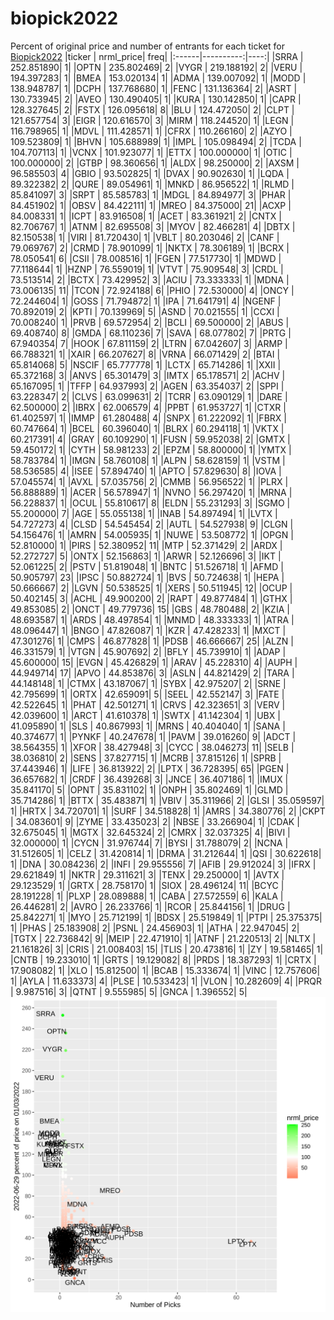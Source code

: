 # biopick2022
Percent of original price and number of entrants for each ticket for [Biopick2022](https://twitter.com/hashtag/Biopick2022)
|ticker | nrml_price| freq|
|:------|----------:|----:|
|SRRA   | 252.851890|    1|
|OPTN   | 235.802469|    2|
|VYGR   | 219.188192|    2|
|VERU   | 194.397283|    1|
|BMEA   | 153.020134|    1|
|ADMA   | 139.007092|    1|
|MODD   | 138.948787|    1|
|DCPH   | 137.768680|    1|
|FENC   | 131.136364|    2|
|ASRT   | 130.733945|    2|
|AVEO   | 130.490405|    1|
|KURA   | 130.142850|    1|
|CAPR   | 128.327645|    2|
|FSTX   | 126.095618|    8|
|BLU    | 124.472050|    2|
|CLPT   | 121.657754|    3|
|EIGR   | 120.616570|    3|
|MIRM   | 118.244520|    1|
|LEGN   | 116.798965|    1|
|MDVL   | 111.428571|    1|
|CFRX   | 110.266160|    2|
|AZYO   | 109.523809|    1|
|BHVN   | 105.688989|    1|
|IMPL   | 105.098494|    2|
|TCDA   | 104.707113|    1|
|VCNX   | 101.923077|    1|
|ETTX   | 100.000000|    1|
|OTIC   | 100.000000|    2|
|GTBP   |  98.360656|    1|
|ALDX   |  98.250000|    2|
|AXSM   |  96.585503|    4|
|GBIO   |  93.502825|    1|
|DVAX   |  90.902630|    1|
|LQDA   |  89.322382|    2|
|QURE   |  89.054961|    1|
|MNKD   |  86.956522|    1|
|RLMD   |  85.841097|    3|
|SRPT   |  85.585783|    1|
|MDGL   |  84.894977|    3|
|PHAR   |  84.451902|    1|
|OBSV   |  84.422111|    1|
|MREO   |  84.375000|   21|
|ACXP   |  84.008331|    1|
|ICPT   |  83.916508|    1|
|ACET   |  83.361921|    2|
|CNTX   |  82.706767|    1|
|ATNM   |  82.695508|    3|
|MYOV   |  82.466281|    4|
|DBTX   |  82.150538|    1|
|VIRI   |  81.720430|    1|
|VBLT   |  80.203046|    2|
|CANF   |  79.069767|    2|
|CRMD   |  78.901099|    1|
|NKTX   |  78.306189|    1|
|BCRX   |  78.050541|    6|
|CSII   |  78.008516|    1|
|FGEN   |  77.517730|    1|
|MDWD   |  77.118644|    1|
|HZNP   |  76.559019|    1|
|VTVT   |  75.909548|    3|
|CRDL   |  73.513514|    2|
|BCTX   |  73.429952|    3|
|ACIU   |  73.333333|    1|
|MDNA   |  73.006135|   11|
|TCON   |  72.924188|    6|
|PHIO   |  72.530000|    4|
|ONCY   |  72.244604|    1|
|GOSS   |  71.794872|    1|
|IPA    |  71.641791|    4|
|NGENF  |  70.892019|    2|
|KPTI   |  70.139969|    5|
|ASND   |  70.021555|    1|
|CCXI   |  70.008240|    1|
|PRVB   |  69.572954|    2|
|BCLI   |  69.500000|    2|
|ABUS   |  69.408740|    8|
|GMDA   |  68.110236|    7|
|SAVA   |  68.077802|    7|
|PRTG   |  67.940354|    7|
|HOOK   |  67.811159|    2|
|LTRN   |  67.042607|    3|
|ARMP   |  66.788321|    1|
|XAIR   |  66.207627|    8|
|VRNA   |  66.071429|    2|
|BTAI   |  65.814068|    5|
|NSCIF  |  65.777778|    1|
|LCTX   |  65.714286|    1|
|XXII   |  65.372168|    3|
|ANVS   |  65.301479|    3|
|IMTX   |  65.178571|    2|
|ACHV   |  65.167095|    1|
|TFFP   |  64.937993|    2|
|AGEN   |  63.354037|    2|
|SPPI   |  63.228347|    2|
|CLVS   |  63.099631|    2|
|TCRR   |  63.090129|    1|
|DARE   |  62.500000|    2|
|IBRX   |  62.006579|    4|
|PPBT   |  61.953727|    1|
|CTXR   |  61.402597|    1|
|IMMP   |  61.280488|    4|
|SNPX   |  61.222092|    1|
|FBRX   |  60.747664|    1|
|BCEL   |  60.396040|    1|
|BLRX   |  60.294118|    1|
|VKTX   |  60.217391|    4|
|GRAY   |  60.109290|    1|
|FUSN   |  59.952038|    2|
|GMTX   |  59.450172|    1|
|CYTH   |  58.981233|    2|
|EPZM   |  58.800000|    1|
|YMTX   |  58.783784|    1|
|IMGN   |  58.760108|    1|
|ALPN   |  58.628159|    1|
|VSTM   |  58.536585|    4|
|ISEE   |  57.894740|    1|
|APTO   |  57.829630|    8|
|IOVA   |  57.045574|    1|
|AVXL   |  57.035756|    2|
|CMMB   |  56.956522|    1|
|PLRX   |  56.888889|    1|
|ACER   |  56.578947|    1|
|NVNO   |  56.297420|    1|
|MRNA   |  56.228837|    1|
|OCUL   |  55.810617|    8|
|ELDN   |  55.231293|    3|
|SGMO   |  55.200000|    7|
|AGE    |  55.055138|    1|
|INAB   |  54.897494|    1|
|LVTX   |  54.727273|    4|
|CLSD   |  54.545454|    2|
|AUTL   |  54.527938|    9|
|CLGN   |  54.156476|    1|
|AMRN   |  54.005935|    1|
|NUWE   |  53.508772|    1|
|OPGN   |  52.810000|    1|
|PIRS   |  52.380952|   11|
|MTP    |  52.371429|    2|
|ARDX   |  52.272727|    5|
|ONTX   |  52.156863|    1|
|ARWR   |  52.126696|    3|
|IKT    |  52.061225|    2|
|PSTV   |  51.819048|    1|
|BNTC   |  51.526718|    1|
|AFMD   |  50.905797|   23|
|IPSC   |  50.882724|    1|
|BVS    |  50.724638|    1|
|HEPA   |  50.666667|    2|
|LGVN   |  50.538525|    1|
|XERS   |  50.511945|   12|
|OCUP   |  50.402145|    3|
|ACHL   |  49.900200|    2|
|RAPT   |  49.877484|    1|
|GTHX   |  49.853085|    2|
|ONCT   |  49.779736|   15|
|GBS    |  48.780488|    2|
|KZIA   |  48.693587|    1|
|ARDS   |  48.497854|    1|
|MNMD   |  48.333333|    1|
|ATRA   |  48.096447|    1|
|BNGO   |  47.826087|    1|
|KZR    |  47.428233|    1|
|MXCT   |  47.301276|    1|
|CMPS   |  46.877828|    1|
|PDSB   |  46.666667|   25|
|ALZN   |  46.331579|    1|
|VTGN   |  45.907692|    2|
|BFLY   |  45.739910|    1|
|ADAP   |  45.600000|   15|
|EVGN   |  45.426829|    1|
|ARAV   |  45.228310|    4|
|AUPH   |  44.949714|   17|
|APVO   |  44.853876|    3|
|ASLN   |  44.821429|    2|
|TARA   |  44.148148|    1|
|CTMX   |  43.187067|    1|
|SYBX   |  42.975207|    2|
|SRNE   |  42.795699|    1|
|ORTX   |  42.659091|    5|
|SEEL   |  42.552147|    3|
|FATE   |  42.522645|    1|
|PHAT   |  42.501271|    1|
|CRVS   |  42.323651|    3|
|VERV   |  42.039600|    1|
|ARCT   |  41.610378|    1|
|SWTX   |  41.142304|    1|
|UBX    |  41.095890|    1|
|SLS    |  40.867993|    1|
|MRNS   |  40.404040|    1|
|SANA   |  40.374677|    1|
|PYNKF  |  40.247678|    1|
|PAVM   |  39.016260|    9|
|ADCT   |  38.564355|    1|
|XFOR   |  38.427948|    3|
|CYCC   |  38.046273|   11|
|SELB   |  38.036810|    2|
|SENS   |  37.827715|    1|
|MCRB   |  37.815126|    1|
|SPRB   |  37.443946|    1|
|LIFE   |  36.813922|    2|
|LPTX   |  36.728395|   65|
|PGEN   |  36.657682|    1|
|CRDF   |  36.439268|    3|
|JNCE   |  36.407186|    1|
|IMUX   |  35.841170|    5|
|OPNT   |  35.831102|    1|
|ONPH   |  35.802469|    1|
|GLMD   |  35.714286|    1|
|BTTX   |  35.483871|    1|
|VBIV   |  35.311966|    2|
|GLSI   |  35.059597|    1|
|HRTX   |  34.720701|    1|
|SURF   |  34.518828|    1|
|AMRS   |  34.380776|    2|
|CKPT   |  34.083601|    9|
|ZYME   |  33.435023|    2|
|NBSE   |  33.266904|    1|
|CDAK   |  32.675045|    1|
|MGTX   |  32.645324|    2|
|CMRX   |  32.037325|    4|
|BIVI   |  32.000000|    1|
|CYCN   |  31.976744|    7|
|BYSI   |  31.788079|    2|
|NCNA   |  31.512605|    1|
|CELZ   |  31.420814|    1|
|DRMA   |  31.212644|    1|
|QSI    |  30.622618|    1|
|DNA    |  30.084236|    2|
|INFI   |  29.955556|    7|
|AFIB   |  29.912024|    3|
|IFRX   |  29.621849|    1|
|NKTR   |  29.311621|    3|
|TENX   |  29.250000|    1|
|AVTX   |  29.123529|    1|
|GRTX   |  28.758170|    1|
|SIOX   |  28.496124|   11|
|BCYC   |  28.191228|    1|
|PLXP   |  28.089888|    1|
|CABA   |  27.572559|    6|
|KALA   |  26.446281|    2|
|AVRO   |  26.233766|    1|
|RCOR   |  25.844156|    1|
|DRUG   |  25.842271|    1|
|MYO    |  25.712199|    1|
|BDSX   |  25.519849|    1|
|PTPI   |  25.375375|    1|
|PHAS   |  25.183908|    2|
|PSNL   |  24.456903|    1|
|ATHA   |  22.947045|    2|
|TGTX   |  22.736842|    9|
|MEIP   |  22.471910|    1|
|ATNF   |  21.220513|    2|
|NLTX   |  21.161826|    3|
|CRIS   |  21.008403|   15|
|TLIS   |  20.473816|    1|
|ZY     |  19.581465|    1|
|CNTB   |  19.233010|    1|
|GRTS   |  19.129082|    8|
|PRDS   |  18.387293|    1|
|CRTX   |  17.908082|    1|
|XLO    |  15.812500|    1|
|BCAB   |  15.333674|    1|
|VINC   |  12.757606|    1|
|AYLA   |  11.633373|    4|
|PLSE   |  10.533423|    1|
|VLON   |  10.282609|    4|
|PRQR   |   9.987516|    3|
|QTNT   |   9.555985|    5|
|GNCA   |   1.396552|    5|
![retvspicks](biopicks.png?raw=true)
